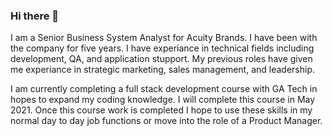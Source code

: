 ### Hi there 👋 
I am a Senior Business System Analyst for Acuity Brands. I have been with the company for five years. I
have experiance in technical fields including development, QA, and application stupport. My previous
roles have given me experiance in strategic marketing, sales management, and leadership. 

I am currently completing a full stack development course with GA Tech in hopes to expand my coding
knowledge. I will complete this course in May 2021. Once this course work is completed I hope to use
 these skills in my normal day to day job functions or move into the role of a Product Manager.


<!--
**TSanfordGATech/TSanfordGATech** is a ✨ _special_ ✨ repository because its `README.md` (this file) appears on your GitHub profile.


